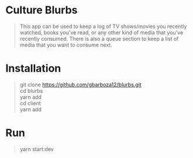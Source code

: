 # Culture Blurbs
> This app can be used to keep a log of TV shows/movies you recently watched, 
books you've read, or any other kind of media that you've recently consumed. There is also a queue section to keep a list
of media that you want to consume next. 

# Installation
> git clone https://github.com/gbarboza12/blurbs.git <br />
> cd blurbs<br />
> yarn add<br />
> cd client<br />
> yarn add<br />

# Run
> yarn start:dev
